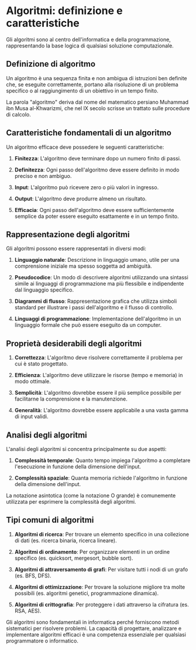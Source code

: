 # Algoritmi: definizione e caratteristiche

Gli algoritmi sono al centro dell'informatica e della programmazione, rappresentando la base logica di qualsiasi soluzione computazionale.

## Definizione di algoritmo

Un algoritmo è una sequenza finita e non ambigua di istruzioni ben definite che, se eseguite correttamente, portano alla risoluzione di un problema specifico o al raggiungimento di un obiettivo in un tempo finito.

La parola "algoritmo" deriva dal nome del matematico persiano Muhammad ibn Musa al-Khwarizmi, che nel IX secolo scrisse un trattato sulle procedure di calcolo.

## Caratteristiche fondamentali di un algoritmo

Un algoritmo efficace deve possedere le seguenti caratteristiche:

1. **Finitezza**: L'algoritmo deve terminare dopo un numero finito di passi.

2. **Definitezza**: Ogni passo dell'algoritmo deve essere definito in modo preciso e non ambiguo.

3. **Input**: L'algoritmo può ricevere zero o più valori in ingresso.

4. **Output**: L'algoritmo deve produrre almeno un risultato.

5. **Efficacia**: Ogni passo dell'algoritmo deve essere sufficientemente semplice da poter essere eseguito esattamente e in un tempo finito.

## Rappresentazione degli algoritmi

Gli algoritmi possono essere rappresentati in diversi modi:

1. **Linguaggio naturale**: Descrizione in linguaggio umano, utile per una comprensione iniziale ma spesso soggetta ad ambiguità.

2. **Pseudocodice**: Un modo di descrivere algoritmi utilizzando una sintassi simile ai linguaggi di programmazione ma più flessibile e indipendente dal linguaggio specifico.

3. **Diagrammi di flusso**: Rappresentazione grafica che utilizza simboli standard per illustrare i passi dell'algoritmo e il flusso di controllo.

4. **Linguaggi di programmazione**: Implementazione dell'algoritmo in un linguaggio formale che può essere eseguito da un computer.

## Proprietà desiderabili degli algoritmi

1. **Correttezza**: L'algoritmo deve risolvere correttamente il problema per cui è stato progettato.

2. **Efficienza**: L'algoritmo deve utilizzare le risorse (tempo e memoria) in modo ottimale.

3. **Semplicità**: L'algoritmo dovrebbe essere il più semplice possibile per facilitarne la comprensione e la manutenzione.

4. **Generalità**: L'algoritmo dovrebbe essere applicabile a una vasta gamma di input validi.

## Analisi degli algoritmi

L'analisi degli algoritmi si concentra principalmente su due aspetti:

1. **Complessità temporale**: Quanto tempo impiega l'algoritmo a completare l'esecuzione in funzione della dimensione dell'input.

2. **Complessità spaziale**: Quanta memoria richiede l'algoritmo in funzione della dimensione dell'input.

La notazione asintotica (come la notazione O grande) è comunemente utilizzata per esprimere la complessità degli algoritmi.

## Tipi comuni di algoritmi

1. **Algoritmi di ricerca**: Per trovare un elemento specifico in una collezione di dati (es. ricerca binaria, ricerca lineare).

2. **Algoritmi di ordinamento**: Per organizzare elementi in un ordine specifico (es. quicksort, mergesort, bubble sort).

3. **Algoritmi di attraversamento di grafi**: Per visitare tutti i nodi di un grafo (es. BFS, DFS).

4. **Algoritmi di ottimizzazione**: Per trovare la soluzione migliore tra molte possibili (es. algoritmi genetici, programmazione dinamica).

5. **Algoritmi di crittografia**: Per proteggere i dati attraverso la cifratura (es. RSA, AES).

Gli algoritmi sono fondamentali in informatica perché forniscono metodi sistematici per risolvere problemi. La capacità di progettare, analizzare e implementare algoritmi efficaci è una competenza essenziale per qualsiasi programmatore o informatico.